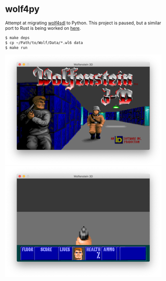 # wolf4py

Attempt at migrating [wolf4sdl](https://github.com/facundoolano/wolf4sdl) to Python.
This project is paused, but a similar port to Rust is being worked on [here](https://github.com/AdRoll/rustenstein).


    $ make deps
    $ cp ~/Path/to/Wolf/Data/*.wl6 data
    $ make run


![Title screen](./title.png)
![In-game screen](./play.png)
